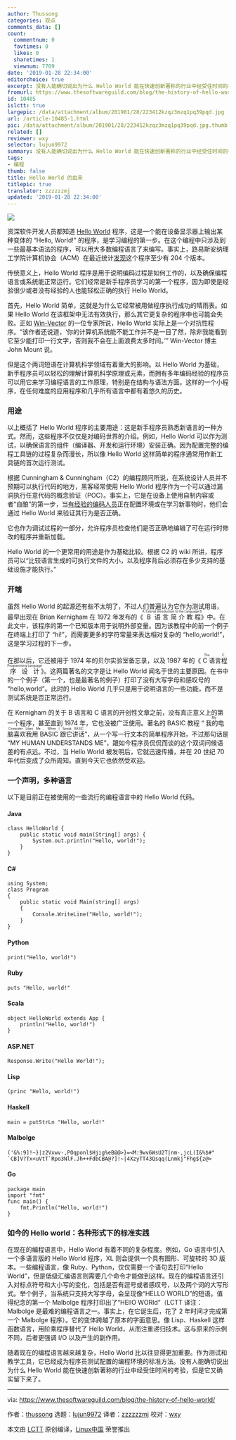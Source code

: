 ```yaml
---
author: Thussong
categories: 观点
comments_data: []
count:
  commentnum: 0
  favtimes: 0
  likes: 0
  sharetimes: 1
  viewnum: 7709
date: '2019-01-28 22:34:00'
editorchoice: true
excerpt: 没有人能确切说出为什么 Hello World 能在快速创新著称的行业中经受住时间的考验，但是它又确实留下来了。
fromurl: https://www.thesoftwareguild.com/blog/the-history-of-hello-world/
id: 10485
islctt: true
largepic: /data/attachment/album/201901/28/223412kzqz3mzq1pq39pqd.jpg
url: /article-10485-1.html
pic: /data/attachment/album/201901/28/223412kzqz3mzq1pq39pqd.jpg.thumb.jpg
related: []
reviewer: wxy
selector: lujun9972
summary: 没有人能确切说出为什么 Hello World 能在快速创新著称的行业中经受住时间的考验，但是它又确实留下来了。
tags:
- 编程
thumb: false
title: Hello World 的由来
titlepic: true
translator: zzzzzzmj
updated: '2019-01-28 22:34:00'
---
```


![](/data/attachment/album/201901/28/223412kzqz3mzq1pq39pqd.jpg)


资深软件开发人员都知道 [Hello World](http://en.wikipedia.org/wiki/%22Hello,_World!%22_program) 程序，这是一个能在设备显示器上输出某种变体的 “Hello, World!” 的程序，是学习编程的第一步。在这个编程中只涉及到一些最基本语法的程序，可以用大多数编程语言了来编写。事实上，路易斯安纳理工学院计算机协会（ACM）在最近统计[发现](http://whatis.techtarget.com/definition/Hello-World)这个程序至少有 204 个版本。


传统意义上，Hello World 程序是用于说明编码过程是如何工作的，以及确保编程语言或系统能正常运行。它们经常是新手程序员学习的第一个程序，因为即使是经验很少或者没有经验的人也能轻松正确的执行 Hello World。


首先，Hello World 简单，这就是为什么它经常被用做程序执行成功的晴雨表。如果 Hello World 在该框架中无法有效执行，那么其它更复杂的程序中也可能会失败。正如 [Win-Vector](http://www.win-vector.com/blog/2008/02/hello-world-an-instance-rhetoric-in-computer-science/) 的一位专家所说，Hello World 实际上是一个对抗性程序。“该作者还说道，‘你的计算机系统能不能工作并不是一目了然，除非我能看到它至少能打印一行文字，否则我不会在上面浪费太多时间。’” Win-Vector 博主 John Mount 说。


但是这个两词短语在计算机科学领域有着重大的影响。以 Hello World 为基础，新手程序员可以轻松的理解计算机科学原理或元素，而拥有多年编码经验的程序员可以用它来学习编程语言的工作原理，特别是在结构与语法方面。这样的一个小程序，在任何难度的应用程序和几乎所有语言中都有着悠久的历史。


### 用途


以上概括了 Hello World 程序的主要用途：这是新手程序员熟悉新语言的一种方式。然而，这些程序不仅仅是对编码世界的介绍。例如，Hello World 可以作为测试，以确保语言的组件（编译器、开发和运行环境）安装正确。因为配置完整的编程工具链的过程复杂而漫长，所以像 Hello World 这样简单的程序通常用作新工具链的首次运行测试。


根据 Cunningham & Cunningham（C2）的编程顾问所说，在系统设计人员并不预期可以执行代码的地方，黑客经常使用 Hello World 程序作为一个可以通过漏洞执行任意代码的概念验证（POC）。事实上，它是在设备上使用自制内容或者“自酿”的第一步，当[有经验的编码人员](http://c2.com/cgi/wiki?HelloWorld)正在配置环境或在学习新事物时，他们会通过 Hello World 来验证其行为是否正确。


它也作为调试过程的一部分，允许程序员检查他们是否正确地编辑了可在运行时修改的程序并重新加载。


Hello World 的一个更常用的用途是作为基础比较。根据 C2 的 wiki 所讲，程序员可以“比较语言生成的可执行文件的大小，以及程序背后必须存在多少支持的基础设施才能执行。”


### 开端


虽然 Hello World 的起源还有些不太明了，不过人们普遍认为它作为测试用语，最早出现在 Brian Kernigham 在 1972 年发布的《<ruby> B 语言简介教程 <rt>  A Tutorial Introduction to the Language B </rt></ruby>》中。在此文中，该程序的第一个已知版本用于说明外部变量。因为该教程中的前一个例子在终端上打印了 “hi!”，而需要更多的字符常量来表达相对复杂的 “hello,world!”，这是学习过程的下一步。


在那以后，它还被用于 1974 年的贝尔实验室备忘录，以及 1987 年的《<ruby> C 语言程序设计 <rt>  The C Programming Language </rt></ruby>》。这两篇著名的文字是让 Hello World 闻名于世的主要原因。在书中的一个例子（第一个，也是最著名的例子）打印了没有大写字母和感叹号的 “hello,world”。此时的 Hello World 几乎只是用于说明语言的一些功能，而不是测试系统是否正常运行。


在 Kernigham 的关于 B 语言和 C 语言的开创性文章之前，没有真正意义上的第一个程序，甚至直到 1974 年，它也没被广泛使用。著名的 BASIC 教程 “<ruby> 我的电脑喜欢我用 BASIC 跟它讲话 <rt>  My Computer Likes Me，When I Speak BASIC </rt></ruby>”，从一个写一行文本的简单程序开始，不过那句话是 “MY HUMAN UNDERSTANDS ME”，跟如今程序员侃侃而谈的这个双词问候语差的有点远。不过，当 Hello World 被发明后，它就迅速传播，并在 20 世纪 70 年代后变成了众所周知。直到今天它也依然受欢迎。


### 一个声明，多种语言


以下是目前正在被使用的一些流行的编程语言中的 Hello World 代码。


#### Java



```
class HelloWorld {
    public static void main(String[] args) {
        System.out.println("Hello, world!");
    }
}
```

#### C#



```
using System;
class Program
{
    public static void Main(string[] args)
    {
        Console.WriteLine("Hello, world!");
    }
}
```

#### Python



```
print("Hello, world!")
```

#### Ruby



```
puts "Hello, world!"
```

#### Scala



```
object HelloWorld extends App {
    println("Hello, world!")
}
```

#### ASP.NET



```
Response.Write("Hello World!");
```

#### Lisp



```
(princ "Hello, world!")
```

#### Haskell



```
main = putStrLn "Hello, world!"
```

#### Malbolge



```
('&%:9]!~}|z2Vxwv-,POqponl$Hjig%eB@@>}=<M:9wv6WsU2T|nm-,jcL(I&%$#"
`CB]V?Tx<uVtT`Rpo3NlF.Jh++FdbCBA@?]!~|4XzyTT43Qsqq(Lnmkj"Fhg${z@>
```

#### Go



```
package main
import "fmt"
func main() {
    fmt.Println("Hello, world!")
}
```

### 如今的 Hello world：各种形式下的标准实践


在现在的编程语言中，Hello World 有着不同的复杂程度。例如，Go 语言中引入一个多语言版的 Hello World 程序，XL 则会提供一个具有图形、可旋转的 3D 版本。一些编程语言，像 Ruby、Python，仅仅需要一个语句去打印“Hello World”，但是低级汇编语言则需要几个命令才能做到这样。现在的编程语言还引入对标点符号和大小写的变化，包括是否有逗号或者感叹号，以及两个词的大写形式。举个例子，当系统只支持大写字母，会呈现像“HELLO WORLD”的短语。值得纪念的第一个 Malbolge 程序打印出了“HEllO WORld”（LCTT 译注：Malbolge 是最难的编程语言之一。事实上，在它诞生后，花了 2 年时间才完成第一个 Malbolge 程序）。它的变体跨越了原本的字面意思。像 Lisp、Haskell 这样函数语言，用阶乘程序替代了 Hello World，从而注重递归技术。这与原来的示例不同，后者更强调 I/O 以及产生的副作用。


随着现在的编程语言越来越复杂，Hello World 比以往显得更加重要。作为测试和教学工具，它已经成为程序员测试配置的编程环境的标准方法。没有人能确切说出为什么 Hello World 能在快速创新著称的行业中经受住时间的考验，但是它又确实留下来了。




---


via: <https://www.thesoftwareguild.com/blog/the-history-of-hello-world/>


作者：[thussong](https://www.thesoftwareguild.com/blog/author/thussong/) 选题：[lujun9972](https://github.com/lujun9972) 译者：[zzzzzzmj](https://github.com/zzzzzzmj) 校对：[wxy](https://github.com/wxy)


本文由 [LCTT](https://github.com/LCTT/TranslateProject) 原创编译，[Linux中国](https://linux.cn/) 荣誉推出